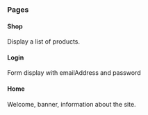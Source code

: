 ### Pages

#### Shop
Display a list of products. 

#### Login 
Form display with emailAddress and password

#### Home
Welcome, banner, information about the site. 